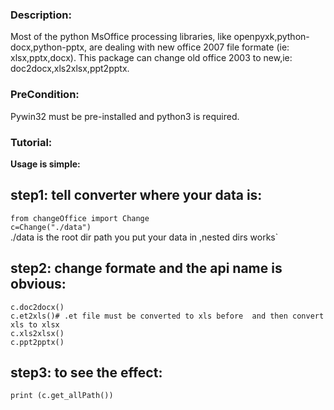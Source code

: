 ### Description:
Most of the python MsOffice processing libraries, like openpyxk,python-docx,python-pptx,  are dealing with new office 2007 file formate (ie: xlsx,pptx,docx). This package can change old office 2003 to new,ie: doc2docx,xls2xlsx,ppt2pptx.
### PreCondition:
Pywin32 must be pre-installed and python3 is required.
### Tutorial:
**Usage is simple:**
## step1: tell converter where your data is: 
`from changeOffice import Change`    
`c=Change("./data")`  
./data  is the root dir path you put your data in ,nested dirs works`
## step2: change formate and the api name is obvious:
`c.doc2docx()`   
`c.et2xls()# .et file must be converted to xls before  and then convert xls to xlsx`   
`c.xls2xlsx()`    
`c.ppt2pptx()`
## step3: to see the effect:
`print (c.get_allPath())`

